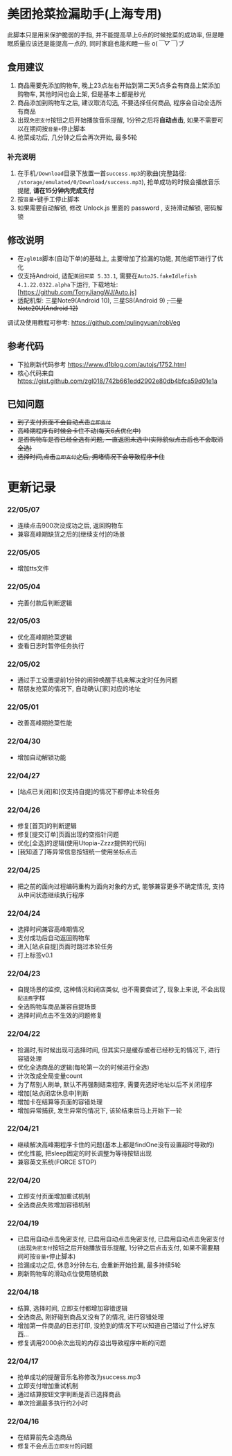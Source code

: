 # 美团抢菜捡漏助手(上海专用)
此脚本只是用来保护脆弱的手指, 并不能提高早上6点的时候抢菜的成功率, 但是睡眠质量应该还是能提高一点的, 同时家庭也能和睦一些 o(*￣▽￣*)ブ

## 食用建议
1. 商品需要先添加购物车, 晚上23点左右开始到第二天5点多会有商品上架添加购物车, 其他时间也会上架, 但是基本上都是秒光
2. 商品添加到购物车之后, 建议取消勾选, 不要选择任何商品, 程序会自动全选所有商品
3. 出现`免密支付`按钮之后开始播放音乐提醒, 1分钟之后将**自动点击**, 如果不需要可以在期间按`音量+`停止脚本
4. 抢菜成功后, 几分钟之后会再次开始, 最多5轮

### 补充说明
1. 在手机`/Download`目录下放置一首`success.mp3`的歌曲(完整路径: `/storage/emulated/0/Download/success.mp3`), 抢单成功的时候会播放音乐提醒, **请在15分钟内完成支付**
2. 按`音量+`键手工停止脚本
3. 如果需要自动解锁, 修改 Unlock.js 里面的 password , 支持滑动解锁, 密码解锁

## 修改说明
* 在`zgl018`脚本(自动下单)的基础上, 主要增加了捡漏的功能, 其他细节进行了优化
* 仅支持Android, 适配`美团买菜 5.33.1`, 需要在`AutoJS.fakeIdlefish 4.1.22.0322.alpha`下运行, 下载地址: [https://github.com/TonyJiangWJ/Auto.js]
* 适配机型: 三星Note9(Android 10), 三星S8(Android 9) ~~, 三星Note20U(Android 12)~~

调试及使用教程可参考: https://github.com/qulingyuan/robVeg

## 参考代码
* 下拉刷新代码参考 https://www.d1blog.com/autojs/1752.html
* 核心代码来自 https://gist.github.com/zgl018/742b661edd2902e80db4bfca59d01e1a

## 已知问题
* ~~到了支付页面不会自动点击`立即支付`~~
* ~~高峰期程序有时候会卡住不动(每天6点优化中)~~
* ~~是否购物车是否已经全选有问题, 一直返回未选中(实际貌似点击后也不会取消全选)~~
* ~~选择时间,点击`立即支付`之后, 拥堵情况下会导致程序卡住~~

# 更新记录
### 22/05/07
* 连续点击900次没成功之后, 返回购物车
* 兼容高峰期缺货之后的[继续支付]的场景

### 22/05/05
* 增加tts文件

### 22/05/04
* 完善付款后判断逻辑

### 22/05/03
* 优化高峰期抢菜逻辑
* 查看日志时暂停任务执行

### 22/05/02
* 通过手工设置提前1分钟的闹钟唤醒手机来解决定时任务问题
* 帮朋友抢菜的情况下, 自动确认[家]对应的地址

### 22/05/01
* 改善高峰期抢菜性能

### 22/04/30
* 增加自动解锁功能

### 22/04/27
* [站点已关闭]和[仅支持自提]的情况下都停止本轮任务

### 22/04/26
* 修复[首页]的判断逻辑
* 修复[提交订单]页面出现的空指针问题
* 优化[全选]的逻辑(使用Utopia-Zzzz提供的代码)
* [我知道了]等异常信息按钮统一使用坐标点击

### 22/04/25
* 把之前的面向过程编码重构为面向对象的方式, 能够兼容更多不确定情况, 支持从中间状态继续执行程序

### 22/04/24
* 选择时间兼容高峰期情况
* 支付成功后自动返回购物车
* 进入[站点自提]页面时跳过本轮任务
* 打上标签v0.1

### 22/04/23
* 自提场景的监控, 这种情况和闭店类似, 也不需要尝试了, 现象上来说, 不会出现`配送费`字样
* 全选购物车商品兼容自提场景
* 选择时间点击不生效的问题修复

### 22/04/22
* 捡漏时,有时候出现可选择时间, 但其实只是缓存或者已经秒无的情况下, 进行容错处理
* 优化全选商品的逻辑(每轮第一次的时候进行全选)
* 计次改成全局变量count
* 为了帮别人刷单, 默认不再强制结束程序, 需要先选好地址以后不关闭程序
* 增加[站点闭店休息中]判断
* 增加卡在结算等页面的容错处理
* 增加异常捕获, 发生异常的情况下, 该轮结束后马上开始下一轮

### 22/04/21
* 继续解决高峰期程序卡住的问题(基本上都是findOne没有设置超时导致的)
* 优化性能, 把sleep固定的时长调整为等待按钮出现
* 兼容英文系统(FORCE STOP)

### 22/04/20
* 立即支付页面增加重试机制
* 全选商品失败增加容错机制

### 22/04/19
* 已启用自动点击免密支付, 已启用自动点击免密支付, 已启用自动点击免密支付 (出现`免密支付`按钮之后开始播放音乐提醒, 1分钟之后点击支付, 如果不需要期间可按`音量+`停止脚本)
* 捡漏成功之后, 休息3分钟左右, 会重新开始捡漏, 最多持续5轮
* 刷新购物车的滑动点位使用随机数

### 22/04/18
* 结算, 选择时间, 立即支付都增加容错逻辑
* 全选商品, 刚好碰到商品又没有了的情况, 进行容错处理
* 增加第一件商品的日志打印, 没抢到的情况下可以知道自己错过了什么好东西...
* 修复调用2000余次出现的内存溢出导致程序中断的问题

### 22/04/17
* 抢单成功的提醒音乐名称修改为success.mp3
* 立即支付增加重试机制
* 通过结算按钮文字判断是否已选择商品
* 单次捡漏最多执行约2小时

### 22/04/16
* 在结算前先全选商品
* 修复不会点击`立即支付`的问题
